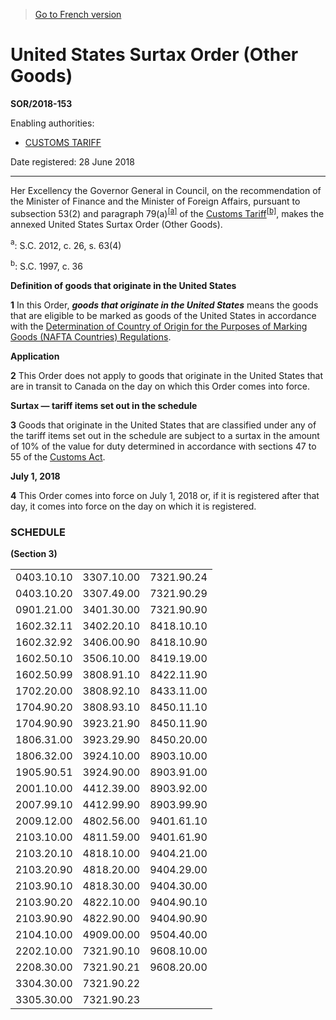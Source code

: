 > [Go to French version](/fr/Règlements/Décrets,%20ordonnances%20et%20règlements%20statutaires/2018/153.md)

# United States Surtax Order (Other Goods)

**SOR/2018-153**

Enabling authorities: 
- [CUSTOMS TARIFF](/en/Acts/Statutes%20of%20Canada/1997/c.%2036.md)

Date registered: 28 June 2018

----------

Her Excellency the Governor General in Council, on the recommendation of the Minister of Finance and the Minister of Foreign Affairs, pursuant to subsection 53(2) and paragraph 79(a)<sup><a href='#fn_81000-2-3454-E_hq_22030'>[a]</a></sup> of the [Customs Tariff](/en/Acts/Statutes%20of%20Canada/1997/c.%2036.md)<sup><a href='#fn_81000-2-3454-E_hq_22029'>[b]</a></sup>, makes the annexed United States Surtax Order (Other Goods).

<a name='fn_81000-2-3454-E_hq_22030'><sup>a</sup></a>: S.C. 2012, c. 26, s. 63(4)<br />

<a name='fn_81000-2-3454-E_hq_22029'><sup>b</sup></a>: S.C. 1997, c. 36<br />




**Definition of goods that originate in the United States**

**1** In this Order, ***goods that originate in the United States*** means the goods that are eligible to be marked as goods of the United States in accordance with the [Determination of Country of Origin for the Purposes of Marking Goods (NAFTA Countries) Regulations](/en/Regulations/Statutory%20Orders%20and%20Regulations/94/23.md).




**Application**

**2** This Order does not apply to goods that originate in the United States that are in transit to Canada on the day on which this Order comes into force.




**Surtax — tariff items set out in the schedule**

**3** Goods that originate in the United States that are classified under any of the tariff items set out in the schedule are subject to a surtax in the amount of 10% of the value for duty determined in accordance with sections 47 to 55 of the [Customs Act](/en/Acts/Statutes%20of%20Canada/1985/c.%201%20(2nd%20Supp.).md).




**July 1, 2018**

**4** This Order comes into force on July 1, 2018 or, if it is registered after that day, it comes into force on the day on which it is registered.




### **SCHEDULE** 
**(Section 3)**
<table>
<tr>
<td>0403.10.10</td>
<td>3307.10.00</td>
<td>7321.90.24</td>
</tr>
<tr>
<td>0403.10.20</td>
<td>3307.49.00</td>
<td>7321.90.29</td>
</tr>
<tr>
<td>0901.21.00</td>
<td>3401.30.00</td>
<td>7321.90.90</td>
</tr>
<tr>
<td>1602.32.11</td>
<td>3402.20.10</td>
<td>8418.10.10</td>
</tr>
<tr>
<td>1602.32.92</td>
<td>3406.00.90</td>
<td>8418.10.90</td>
</tr>
<tr>
<td>1602.50.10</td>
<td>3506.10.00</td>
<td>8419.19.00</td>
</tr>
<tr>
<td>1602.50.99</td>
<td>3808.91.10</td>
<td>8422.11.90</td>
</tr>
<tr>
<td>1702.20.00</td>
<td>3808.92.10</td>
<td>8433.11.00</td>
</tr>
<tr>
<td>1704.90.20</td>
<td>3808.93.10</td>
<td>8450.11.10</td>
</tr>
<tr>
<td>1704.90.90</td>
<td>3923.21.90</td>
<td>8450.11.90</td>
</tr>
<tr>
<td>1806.31.00</td>
<td>3923.29.90</td>
<td>8450.20.00</td>
</tr>
<tr>
<td>1806.32.00</td>
<td>3924.10.00</td>
<td>8903.10.00</td>
</tr>
<tr>
<td>1905.90.51</td>
<td>3924.90.00</td>
<td>8903.91.00</td>
</tr>
<tr>
<td>2001.10.00</td>
<td>4412.39.00</td>
<td>8903.92.00</td>
</tr>
<tr>
<td>2007.99.10</td>
<td>4412.99.90</td>
<td>8903.99.90</td>
</tr>
<tr>
<td>2009.12.00</td>
<td>4802.56.00</td>
<td>9401.61.10</td>
</tr>
<tr>
<td>2103.10.00</td>
<td>4811.59.00</td>
<td>9401.61.90</td>
</tr>
<tr>
<td>2103.20.10</td>
<td>4818.10.00</td>
<td>9404.21.00</td>
</tr>
<tr>
<td>2103.20.90</td>
<td>4818.20.00</td>
<td>9404.29.00</td>
</tr>
<tr>
<td>2103.90.10</td>
<td>4818.30.00</td>
<td>9404.30.00</td>
</tr>
<tr>
<td>2103.90.20</td>
<td>4822.10.00</td>
<td>9404.90.10</td>
</tr>
<tr>
<td>2103.90.90</td>
<td>4822.90.00</td>
<td>9404.90.90</td>
</tr>
<tr>
<td>2104.10.00</td>
<td>4909.00.00</td>
<td>9504.40.00</td>
</tr>
<tr>
<td>2202.10.00</td>
<td>7321.90.10</td>
<td>9608.10.00</td>
</tr>
<tr>
<td>2208.30.00</td>
<td>7321.90.21</td>
<td>9608.20.00</td>
</tr>
<tr>
<td>3304.30.00</td>
<td>7321.90.22</td>
<td></td>
</tr>
<tr>
<td>3305.30.00</td>
<td>7321.90.23</td>
<td></td>
</tr>
</table>


